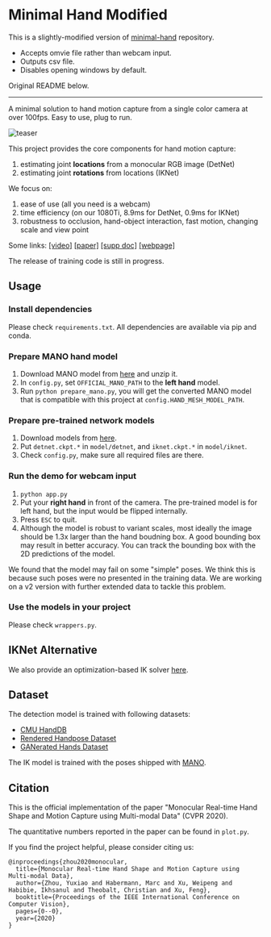 # Minimal Hand Modified

This is a slightly-modified version of [minimal-hand](https://github.com/CalciferZh/minimal-hand) repository.

+ Accepts omvie file rather than webcam input.
+ Outputs csv file.
+ Disables opening windows by default.

Original README below.
<hr />


A minimal solution to hand motion capture from a single color camera at over 100fps.
Easy to use, plug to run.

![teaser](teaser.gif)

This project provides the core components for hand motion capture:
1. estimating joint **locations** from a monocular RGB image (DetNet)
1. estimating joint **rotations** from locations (IKNet)

We focus on:
1. ease of use (all you need is a webcam)
1. time efficiency (on our 1080Ti, 8.9ms for DetNet, 0.9ms for IKNet)
1. robustness to occlusion, hand-object interaction, fast motion, changing scale and view point

Some links:
[\[video\]](https://youtu.be/OIRulRoBdL4)
[\[paper\]](https://calciferzh.github.io/files/zhou2020monocular.pdf)
[\[supp doc\]](https://calciferzh.github.io/files/zhou2020monocular_supp.pdf)
[\[webpage\]](https://calciferzh.github.io/publications/zhou2020monocular)

The release of training code is still in progress.

## Usage

### Install dependencies
Please check `requirements.txt`. All dependencies are available via pip and conda.

### Prepare MANO hand model
1. Download MANO model from [here](https://mano.is.tue.mpg.de/) and unzip it.
1. In `config.py`, set `OFFICIAL_MANO_PATH` to the **left hand** model.
1. Run `python prepare_mano.py`, you will get the converted MANO model that is compatible with this project at `config.HAND_MESH_MODEL_PATH`.

### Prepare pre-trained network models
1. Download models from [here](https://drive.google.com/open?id=1ZnDYF9rHKbef27tiHkWrLznqe18le7ol).
1. Put `detnet.ckpt.*` in `model/detnet`, and `iknet.ckpt.*` in `model/iknet`.
1. Check `config.py`, make sure all required files are there.

### Run the demo for webcam input
1. `python app.py`
1. Put your **right hand** in front of the camera. The pre-trained model is for left hand, but the input would be flipped internally.
1. Press `ESC` to quit.
1. Although the model is robust to variant scales, most ideally the image should be 1.3x larger than the hand boudning box. A good bounding box may result in better accuracy. You can track the bounding box with the 2D predictions of the model.

We found that the model may fail on some "simple" poses. We think this is because such poses were no presented in the training data. We are working on a v2 version with further extended data to tackle this problem.

### Use the models in your project
Please check `wrappers.py`.

## IKNet Alternative
We also provide an optimization-based IK solver [here](https://github.com/CalciferZh/Minimal-IK).

## Dataset
The detection model is trained with following datasets:
* [CMU HandDB](http://domedb.perception.cs.cmu.edu/handdb.html)
* [Rendered Handpose Dataset](https://lmb.informatik.uni-freiburg.de/resources/datasets/RenderedHandposeDataset.en.html)
* [GANerated Hands Dataset](https://handtracker.mpi-inf.mpg.de/projects/GANeratedHands/GANeratedDataset.htm)

The IK model is trained with the poses shipped with [MANO](https://mano.is.tue.mpg.de/).

## Citation

This is the official implementation of the paper "Monocular Real-time Hand Shape and Motion Capture using Multi-modal Data" (CVPR 2020).

The quantitative numbers reported in the paper can be found in `plot.py`.

If you find the project helpful, please consider citing us:
```
@inproceedings{zhou2020monocular,
  title={Monocular Real-time Hand Shape and Motion Capture using Multi-modal Data},
  author={Zhou, Yuxiao and Habermann, Marc and Xu, Weipeng and Habibie, Ikhsanul and Theobalt, Christian and Xu, Feng},
  booktitle={Proceedings of the IEEE International Conference on Computer Vision},
  pages={0--0},
  year={2020}
}
```

